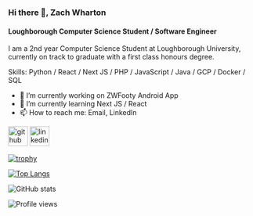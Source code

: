 ### Hi there 👋, Zach Wharton
#### Loughborough Computer Science Student / Software Engineer
I am a 2nd year Computer Science Student at Loughborough University, currently on track to graduate with a first class honours degree.


Skills: Python / React / Next JS / PHP / JavaScript / Java / GCP / Docker / SQL

- 🔭 I’m currently working on ZWFooty Android App 
- 🌱 I’m currently learning Next JS / React 
- 📫 How to reach me: Email, LinkedIn 


[<img src='https://cdn.jsdelivr.net/npm/simple-icons@3.0.1/icons/github.svg' alt='github' height='40'>](https://github.com/zxch91)  [<img src='https://cdn.jsdelivr.net/npm/simple-icons@3.0.1/icons/linkedin.svg' alt='linkedin' height='40'>](https://www.linkedin.com/in/zachwharton/)  

[![trophy](https://github-profile-trophy.vercel.app/?username=zxch91)](https://github.com/ryo-ma/github-profile-trophy)

[![Top Langs](https://github-readme-stats.vercel.app/api/top-langs/?username=zxch91)](https://github.com/anuraghazra/github-readme-stats)

![GitHub stats](https://github-readme-stats.vercel.app/api?username=zxch91&show_icons=true&count_private=true)  

![Profile views](https://gpvc.arturio.dev/zxch91)  
